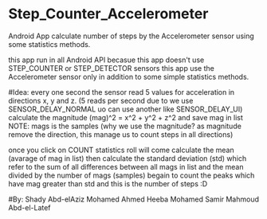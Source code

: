 # Step_Counter_Accelerometer
Android App calculate number of steps by the Accelerometer sensor using some statistics methods.  

this app run in all Android API becasue this app doesn't use STEP_COUNTER or STEP_DETECTOR sensors
this app use the Accelerometer sensor only in addition to some simple statistics methods.

#Idea:
every one second the sensor read 5 values for acceleration in directions x, y and z.
	(5 reads per second due to we use SENSOR_DELAY_NORMAL uo can use another like SENSOR_DELAY_UI)
	calculate the magnitude (mag)^2 = x^2 + y^2 + z^2 and save mag in list NOTE: mags is the samples
	(why we use the magnitude? as magnitude remove the direction, this manage us to count steps in all directions)
 
once you click on COUNT statistics roll will come
	calculate the mean (avarage of mag in list)
	then calculate the standard deviation (std) which refer to the sum of all differences between all mags in list and the mean divided by the number of mags (samples)
	begain to count the peaks which have mag greater than std and this is the number of steps :D


#By:
Shady Abd-elAziz
Mohamed Ahmed Heeba
Mohamed Samir
Mahmoud Abd-el-Latef

